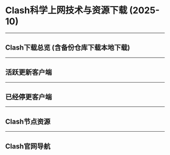 # Clash科学上网技术与资源下载 (2025-10)

---

## Clash下载总览 (含备份仓库下载本地下载)

---

## 活跃更新客户端

---

## 已经停更客户端

---

## Clash节点资源

---

## Clash官网导航
